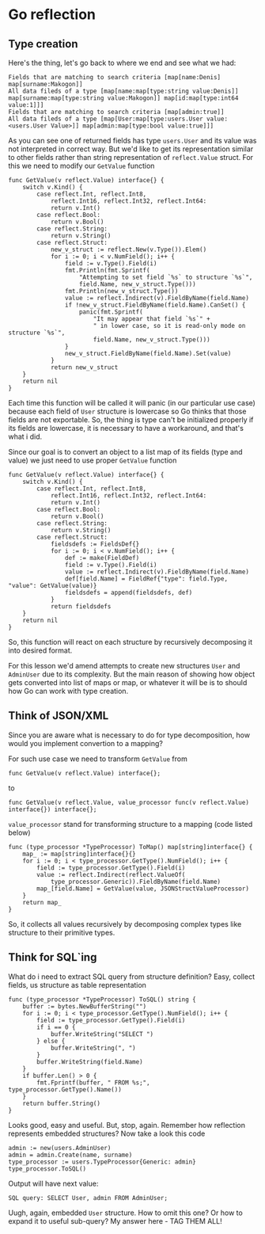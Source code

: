 Go reflection
=============

Type creation
-------------

Here's the thing, let's go back to where we end and see what we had:

    Fields that are matching to search criteria [map[name:Denis] map[surname:Makogon]]
    All data fileds of a type [map[name:map[type:string value:Denis]] map[surname:map[type:string value:Makogon]] map[id:map[type:int64 value:1]]]
    Fields that are matching to search criteria [map[admin:true]]
    All data fileds of a type [map[User:map[type:users.User value:<users.User Value>]] map[admin:map[type:bool value:true]]]

As you can see one of returned fields has type `users.User` and its value was not interpreted in correct way. But we'd like to get its representation similar to other fields rather than string representation of `reflect.Value` struct.
For this we need to modify our `GetValue` function

```
func GetValue(v reflect.Value) interface{} {
	switch v.Kind() {
		case reflect.Int, reflect.Int8,
			reflect.Int16, reflect.Int32, reflect.Int64:
			return v.Int()
		case reflect.Bool:
			return v.Bool()
		case reflect.String:
			return v.String()
		case reflect.Struct:
			new_v_struct := reflect.New(v.Type()).Elem()
			for i := 0; i < v.NumField(); i++ {
				field := v.Type().Field(i)
				fmt.Println(fmt.Sprintf(
					"Attempting to set field `%s` to structure `%s`",
					field.Name, new_v_struct.Type()))
				fmt.Println(new_v_struct.Type())
				value := reflect.Indirect(v).FieldByName(field.Name)
				if !new_v_struct.FieldByName(field.Name).CanSet() {
					panic(fmt.Sprintf(
						"It may appear that field `%s`" +
						" in lower case, so it is read-only mode on structure `%s`",
						field.Name, new_v_struct.Type()))
				}
				new_v_struct.FieldByName(field.Name).Set(value)
			}
			return new_v_struct
	}
	return nil
}
```
Each time this function will be called it will panic (in our particular use case) because each field of `User` structure is lowercase so Go thinks that those fields are not exportable.
So, the thing is type can't be initialized properly if its fields are lowercase, it is necessary to have a workaround, and that's what i did.

Since our goal is to convert an object to a list map of its fields (type and value) we just need to use proper `GetValue` function
```
func GetValue(v reflect.Value) interface{} {
	switch v.Kind() {
		case reflect.Int, reflect.Int8,
			reflect.Int16, reflect.Int32, reflect.Int64:
			return v.Int()
		case reflect.Bool:
			return v.Bool()
		case reflect.String:
			return v.String()
		case reflect.Struct:
			fieldsdefs := FieldsDef{}
			for i := 0; i < v.NumField(); i++ {
				def := make(FieldDef)
				field := v.Type().Field(i)
				value := reflect.Indirect(v).FieldByName(field.Name)
				def[field.Name] = FieldRef{"type": field.Type, "value": GetValue(value)}
				fieldsdefs = append(fieldsdefs, def)
			}
			return fieldsdefs
	}
	return nil
}
```
So, this function will react on each structure by recursively decomposing it into desired format.

For this lesson we'd amend attempts to create new structures `User` and `AdminUser` due to its complexity.
But the main reason of showing how object gets converted into list of maps or map, or whatever it will be is to should how Go can work with type creation.


Think of JSON/XML
-----------------

Since you are aware what is necessary to do for type decomposition, how would you implement convertion to a mapping?

For such use case we need to transform `GetValue` from

    func GetValue(v reflect.Value) interface{};
to

    func GetValue(v reflect.Value, value_processor func(v reflect.Value) interface{}) interface{};

`value_processor` stand for transforming structure to a mapping (code listed below)

    func (type_processor *TypeProcessor) ToMap() map[string]interface{} {
        map_ := map[string]interface{}{}
        for i := 0; i < type_processor.GetType().NumField(); i++ {
            field := type_processor.GetType().Field(i)
            value := reflect.Indirect(reflect.ValueOf(
                type_processor.Generic)).FieldByName(field.Name)
            map_[field.Name] = GetValue(value, JSONStructValueProcessor)
        }
        return map_
    }

So, it collects all values recursively by decomposing complex types like structure to their primitive types.


Think for SQL`ing
-----------------

What do i need to extract SQL query from structure definition? Easy, collect fields, us structure as table representation

    func (type_processor *TypeProcessor) ToSQL() string {
        buffer := bytes.NewBufferString("")
        for i := 0; i < type_processor.GetType().NumField(); i++ {
            field := type_processor.GetType().Field(i)
            if i == 0 {
                buffer.WriteString("SELECT ")
            } else {
                buffer.WriteString(", ")
            }
            buffer.WriteString(field.Name)
        }
        if buffer.Len() > 0 {
            fmt.Fprintf(buffer, " FROM %s;", type_processor.GetType().Name())
        }
        return buffer.String()
    }

Looks good, easy and useful. But, stop, again. Remember how reflection represents embedded structures? Now take a look this code

    admin := new(users.AdminUser)
    admin = admin.Create(name, surname)
    type_processor := users.TypeProcessor{Generic: admin}
    type_processor.ToSQL()

Output will have next value:

    SQL query: SELECT User, admin FROM AdminUser;
    
Uugh, again, embedded `User` structure. How to omit this one? Or how to expand it to useful sub-query?
My answer here - TAG THEM ALL!
